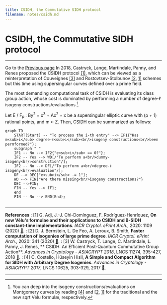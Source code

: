 ```yaml
---
title: CSIDH, the Commutative SIDH protocol
filename: notes/csidh.md
---
```


# CSIDH, the Commutative SIDH protocol

---

Go to the [Previous page](../notes.md)
In 2018, Castryck, Lange, Martindale, Panny, and Renes proposed the CSIDH protocol [&#x5b;1&#x5d;](#CLMPR18), which can be viewed as a reinterpretation of Couveignes [&#x5b;3&#x5d;](#CouveignesXX) and Rostovtsev-Stolbunov [&#x5b;2](#BDLS20), [1&#x5d;](#ACDRH20) schemes but this time using supersingular curves defined over a prime field. 

The most demanding computational task of CSIDH is evaluating its class group action, whose cost is dominated by performing a number of degree-&#x2113; isogeny constructions/evaluations [^1].

Let E &#x2f; F<sub>p</sub> : By<sup>2</sup> = x<sup>3</sup> + Ax<sup>2</sup> + x be a supersingular elliptic curve with (p + 1) rational points, and m &#x220A; Z. Then, CSIDH can be summarized as follows: 

```mermaid
graph TD
    START(Start) -- "To process the i-th entry" --> IF1{"Has m<sub>i</sub> degree-ℓ<sub>i</sub><br/>isogeny constructions<br/>been permformed?"};
    subgraph " "
    IF1 -- No --> IF2{"e<sub>i</sub> == 0?"};
    IF2 -- Yes --> WD[/"To perform a<br/>dummy-isogeny<br/>construction"/];
    IF2 -- No --> DF[/"To perform a<br/>degree-ℓ isogeny<br/>evaluation"/];
    DF --> DEC["e<sub>i</sub> -= 1"];
    WD --> FIN{"Are there missing<br/>isogeny constructions?"}
    DEC -->FIN;
    FIN -- Yes --> IF1;
    end
    FIN -- No --> END(End);
   
```

[^1]: You can deep into the isogeny constructions/evaluations on Montgomery curves by reading [&#x5b;4&#x5d;](#CH17) and [&#x5b;2](#BDLS20), [1&#x5d;](#ACDRH20) for the traditional and the new sqrt V&eacute;lu formul&aelig;, respectively.

---

**References**
: <a id="ACDRH20"></a> [1] G. Adj, J.-J. Chi-Dom&iacute;nguez, F. Rodr&iacute;guez-Henr&iacute;quez, **On new V&eacute;lu's formulae and their applications to CSIDH and B-SIDH constant-time implementations**. _IACR Cryptol. ePrint Arch._, 2020: 1109 (2020) [&#128279;](https://eprint.iacr.org/2020/1109).
: <a id="BDLS20"></a> [2] D. J. Bernstein, L. De Feo, A. Leroux, B. Smith, **Faster computation of isogenies of large prime degree**. _IACR Cryptol. ePrint Arch._, 2020: 341 (2020) [&#128279;](https://eprint.iacr.org/2020/341).
: <a id="CLMPR18"></a> [3] W. Castryck, T. Lange, C. Martindale, L. Panny, J. Renes, ** CSIDH: An Efficient Post-Quantum Commutative Group Action**. _Advances in Cryptology - ASIACRYPT 2018_, LNCS 11274, 395-427, 2018 [&#128279;](https://doi.org/10.1007/978-3-030-03332-3_15). 
: <a id="CH17"></a> [4] C. Costello, H&uuml;seyin Hisil, **A Simple and Compact Algorithm for SIDH with Arbitrary Degree Isogenies**. _Advances in Cryptology - ASIACRYPT 2017_, LNCS 10625, 303-329, 2017 [&#128279;](https://doi.org/10.1007/978-3-319-70697-9_11).

---
